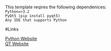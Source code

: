 This template reqires the following dependenices:  
`Python=>3.2`  
`PyQt5 (pip install pyqt5)`  
`Any IDE that supports Python`  

#Links  

[Python Website](python.org)  
[QT Website](qt.io)  
